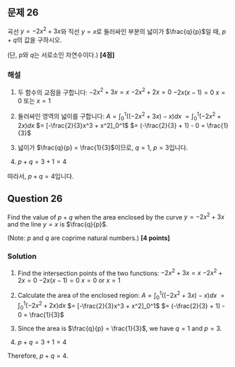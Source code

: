 

## 문제 26
곡선 $y = -2x^2 + 3x$와 직선 $y = x$로 둘러싸인 부분의 넓이가 $\frac{q}{p}$일 때, $p+q$의 값을 구하시오.

(단, $p$와 $q$는 서로소인 자연수이다.) **[4점]**

### 해설
1) 두 함수의 교점을 구합니다:
   $-2x^2 + 3x = x$
   $-2x^2 + 2x = 0$
   $-2x(x - 1) = 0$
   $x = 0$ 또는 $x = 1$

2) 둘러싸인 영역의 넓이를 구합니다:
   $A = \int_0^1 ((-2x^2 + 3x) - x) dx$
   $= \int_0^1 (-2x^2 + 2x) dx$
   $= [-\frac{2}{3}x^3 + x^2]_0^1$
   $= (-\frac{2}{3} + 1) - 0 = \frac{1}{3}$

3) 넓이가 $\frac{q}{p} = \frac{1}{3}$이므로, $q = 1$, $p = 3$입니다.

4) $p + q = 3 + 1 = 4$

따라서, $p + q = 4$입니다.

## Question 26
Find the value of $p+q$ when the area enclosed by the curve $y = -2x^2 + 3x$ and the line $y = x$ is $\frac{q}{p}$.

(Note: $p$ and $q$ are coprime natural numbers.) **[4 points]**

### Solution
1) Find the intersection points of the two functions:
   $-2x^2 + 3x = x$
   $-2x^2 + 2x = 0$
   $-2x(x - 1) = 0$
   $x = 0$ or $x = 1$

2) Calculate the area of the enclosed region:
   $A = \int_0^1 ((-2x^2 + 3x) - x) dx$
   $= \int_0^1 (-2x^2 + 2x) dx$
   $= [-\frac{2}{3}x^3 + x^2]_0^1$
   $= (-\frac{2}{3} + 1) - 0 = \frac{1}{3}$

3) Since the area is $\frac{q}{p} = \frac{1}{3}$, we have $q = 1$ and $p = 3$.

4) $p + q = 3 + 1 = 4$

Therefore, $p + q = 4$.